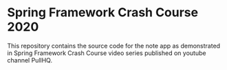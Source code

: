 # Spring Framework Crash Course 2020

This repository contains the source code for the note app 
as demonstrated in Spring Framework Crash Course video series 
published on youtube channel PullHQ. 

